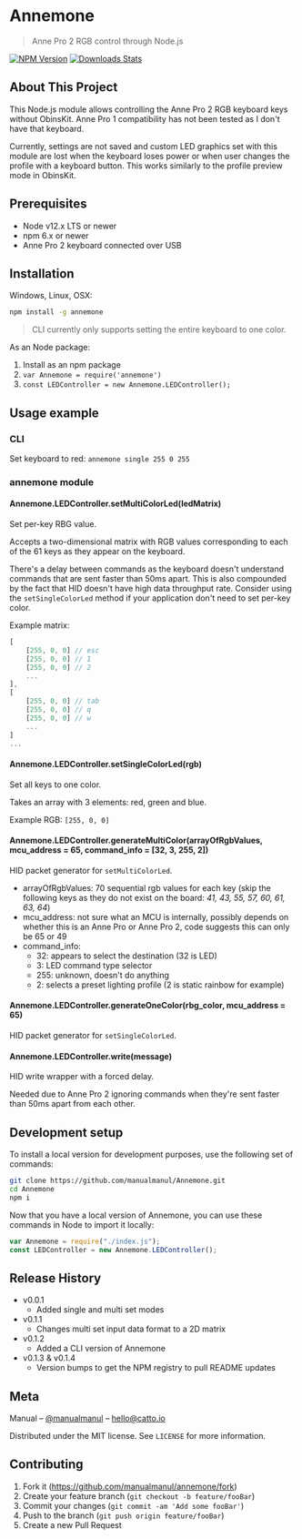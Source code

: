 # Annemone

>Anne Pro 2 RGB control through Node.js

[![NPM Version][npm-image]][npm-url]
[![Downloads Stats][npm-downloads]][npm-url]

## About This Project

This Node.js module allows controlling the Anne Pro 2 RGB keyboard keys without ObinsKit. Anne Pro 1 compatibility has not been tested as I don't have that keyboard.

Currently, settings are not saved and custom LED graphics set with this module are lost when the keyboard loses power or when user changes the profile with a keyboard button. This works similarly to the profile preview mode in ObinsKit.

## Prerequisites

* Node v12.x LTS or newer
* npm 6.x or newer
* Anne Pro 2 keyboard connected over USB

## Installation

Windows, Linux, OSX:

```sh
npm install -g annemone
```

>CLI currently only supports setting the entire keyboard to one color.

As an Node package:

1. Install as an npm package
2. `var Annemone = require('annemone')`
3. `const LEDController = new Annemone.LEDController();`

## Usage example

### CLI

Set keyboard to red:
`annemone single 255 0 255`

### annemone module

#### Annemone.LEDController.setMultiColorLed(ledMatrix)

Set per-key RBG value.

Accepts a two-dimensional matrix with RGB values corresponding to each of the 61 keys as they appear on the keyboard.

There's a delay between commands as the keyboard doesn't understand commands that are sent faster than 50ms apart. This is also compounded by the fact that HID doesn't have high data throughput rate. Consider using the `setSingleColorLed` method if your application don't need to set per-key color.

Example matrix:

```js
[
    [255, 0, 0] // esc
    [255, 0, 0] // 1
    [255, 0, 0] // 2
    ...
],
[
    [255, 0, 0] // tab
    [255, 0, 0] // q
    [255, 0, 0] // w
    ...
]
...
```

#### Annemone.LEDController.setSingleColorLed(rgb)

Set all keys to one color.

Takes an array with 3 elements: red, green and blue.

Example RGB: `[255, 0, 0]`

#### Annemone.LEDController.generateMultiColor(arrayOfRgbValues, mcu_address = 65, command_info = [32, 3, 255, 2])

HID packet generator for `setMultiColorLed`.

* arrayOfRgbValues: 70 sequential rgb values for each key (skip the following keys as they do not exist on the board: *41, 43, 55, 57, 60, 61, 63, 64*)
* mcu_address: not sure what an MCU is internally, possibly depends on whether this is an Anne Pro or Anne Pro 2, code suggests this can only be 65 or 49
* command_info:
  * 32: appears to select the destination (32 is LED)
  * 3: LED command type selector
  * 255: unknown, doesn't do anything
  * 2: selects a preset lighting profile (2 is static rainbow for example)

#### Annemone.LEDController.generateOneColor(rbg_color, mcu_address = 65)

HID packet generator for `setSingleColorLed`.

#### Annemone.LEDController.write(message)

HID write wrapper with a forced delay.

Needed due to Anne Pro 2 ignoring commands when they're sent faster than 50ms apart from each other.

## Development setup

To install a local version for development purposes, use the following set of commands:

```sh
git clone https://github.com/manualmanul/Annemone.git
cd Annemone
npm i
```

Now that you have a local version of Annemone, you can use these commands in Node to import it locally:

```js
var Annemone = require("./index.js");
const LEDController = new Annemone.LEDController();
```

## Release History

* v0.0.1
  * Added single and multi set modes
* v0.1.1
  * Changes multi set input data format to a 2D matrix
* v0.1.2
  * Added a CLI version of Annemone
* v0.1.3 & v0.1.4
  * Version bumps to get the NPM registry to pull README updates

## Meta

Manual – [@manualmanul](https://twitter.com/manualmanul) – hello@catto.io

Distributed under the MIT license. See ``LICENSE`` for more information.

## Contributing

1. Fork it (<https://github.com/manualmanul/annemone/fork>)
2. Create your feature branch (`git checkout -b feature/fooBar`)
3. Commit your changes (`git commit -am 'Add some fooBar'`)
4. Push to the branch (`git push origin feature/fooBar`)
5. Create a new Pull Request

<!-- Markdown link & img dfn's -->
[npm-image]: https://img.shields.io/npm/v/annemone.svg?style=flat-square
[npm-url]: https://npmjs.org/package/annemone
[npm-downloads]: https://img.shields.io/npm/dm/annemone.svg?style=flat-square
